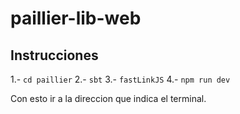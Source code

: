 # paillier-lib-web

## Instrucciones

1.- `cd paillier`
2.- `sbt`
3.- `fastLinkJS`
4.- `npm run dev`

Con esto ir a la direccion que indica el terminal.
